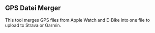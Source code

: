 ## GPS Datei Merger

This tool merges GPS files from Apple Watch and E-Bike into one file to upload to Strava or Garmin.
